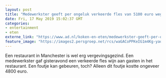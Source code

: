 ```yaml
---
layout: post
title: "Medewerkster geeft per ongeluk verkeerde fles van 5100 euro weg"
date: Fri, 17 May 2019 15:02:37 GMT
categories: 
- entertainment 
- eten 
externe_link: "https://www.ad.nl/koken-en-eten/medewerkster-geeft-per-ongeluk-verkeerde-fles-van-5100-euro-weg~afceaeb9/"
feature_image: "https://images2.persgroep.net/rcs/waGACoPPKeIG1m4Kg-yao3xE9ro/diocontent/148612714/_fitwidth/400/?appId=21791a8992982cd8da851550a453bd7f&quality=0.7"
---
```


Een restaurant in Manchester is wel erg vergevingsgezind. Een medewerkster gaf gisteravond een verkeerde fles wijn aan gasten in het restaurant. Een foutje kan gebeuren, toch? Alleen dit foutje kostte ongeveer 4800 euro.
